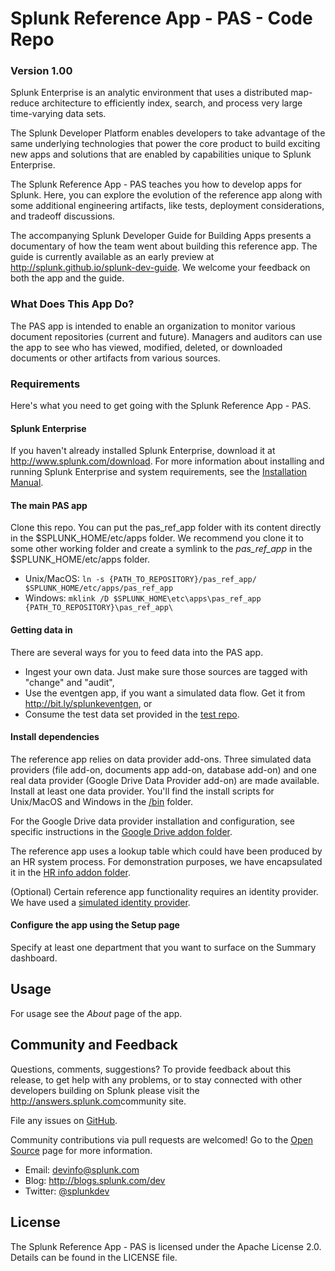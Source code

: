 # Splunk Reference App - PAS - Code Repo 
### Version 1.00

Splunk Enterprise is an analytic environment that uses a distributed
map-reduce architecture to efficiently index, search, and process very large time-varying data sets.

The Splunk Developer Platform enables developers to take advantage of the same underlying technologies that power the core product to build exciting new apps and solutions that are enabled by capabilities unique to Splunk Enterprise.

The Splunk Reference App - PAS teaches you how to develop apps for Splunk. Here, you can explore the evolution of the reference app along with some additional engineering artifacts, like tests, deployment considerations, and tradeoff discussions.

The accompanying Splunk Developer Guide for Building Apps presents a documentary of how the team went about building this reference app. The guide is currently available as an early preview at <http://splunk.github.io/splunk-dev-guide>. We welcome your feedback on both the app and the guide.

### What Does This App Do?
The PAS app is intended to enable an organization to monitor various document repositories (current and future). Managers and auditors can use the app to see who has viewed, modified, deleted, or downloaded documents or other artifacts from various sources. 


### Requirements
Here's what you need to get going with the Splunk Reference App - PAS.

#### Splunk Enterprise

If you haven't already installed Splunk Enterprise, download it at 
<http://www.splunk.com/download>. For more information about installing and 
running Splunk Enterprise and system requirements, see the
[Installation Manual](http://docs.splunk.com/Documentation/Splunk/latest/Installation). 

#### The main PAS app
Clone this repo. You can put the pas_ref_app folder with its content directly in the $SPLUNK_HOME/etc/apps folder. We recommend you clone it to some other working folder and create a symlink to the *pas_ref_app* in the $SPLUNK_HOME/etc/apps folder. 

* Unix/MacOS: `ln -s {PATH_TO_REPOSITORY}/pas_ref_app/ $SPLUNK_HOME/etc/apps/pas_ref_app`
* Windows: `mklink /D $SPLUNK_HOME\etc\apps\pas_ref_app {PATH_TO_REPOSITORY}\pas_ref_app\`

#### Getting data in
There are several ways for you to feed data into the PAS app.

* Ingest your own data. Just make sure those sources are tagged with "change" and "audit", 
* Use the eventgen app, if you want a simulated data flow. Get it from <http://bit.ly/splunkeventgen>, or 
* Consume the test data set provided in the [test repo](http://github.com/splunk/splunk-ref-pas-test/tree/master/tests/pas_sample_data). 

#### Install dependencies

The reference app relies on data provider add-ons. Three simulated data providers (file add-on, documents app add-on, database add-on) and one real data provider (Google Drive Data Provider add-on) are made available. Install at least one data provider. You'll find the install scripts for Unix/MacOS and Windows in the [/bin](tree/master/pas_ref_app/bin) folder. 

For the Google Drive data provider installation and configuration, see specific instructions in the [Google Drive addon folder](tree/master/pas_ref_app/appserver/addons/googledrive_addon).

The reference app uses a lookup table which could have been produced by an HR system process. For demonstration purposes, we have encapsulated it in the [HR info addon folder](tree/master/pas_ref_app/appserver/addons/pas_hr_info). 

(Optional) Certain reference app functionality requires an identity provider. We have used a [simulated identity provider](tree/master/pas_simulated_users_addon). 

#### Configure the app using the Setup page
Specify at least one department that you want to surface on the Summary dashboard.

## Usage
For usage see the _About_ page of the app.

## Community and Feedback
Questions, comments, suggestions? To provide feedback about this release, to get help with any problems, or to stay connected with other developers building on Splunk please visit the <http://answers.splunk.com>community site. 

File any issues on [GitHub](https://github.com/splunk/splunk-ref-pas-code/issues).

Community contributions via pull requests are welcomed! Go to the 
[Open Source](http://dev.splunk.com/view/opensource/SP-CAAAEDM) page for more information. 

* Email: devinfo@splunk.com
* Blog: <http://blogs.splunk.com/dev>
* Twitter: [@splunkdev](http://twitter.com/splunkdev)

## License

The Splunk Reference App - PAS is licensed under the Apache License 2.0. Details can be found in the LICENSE file.
